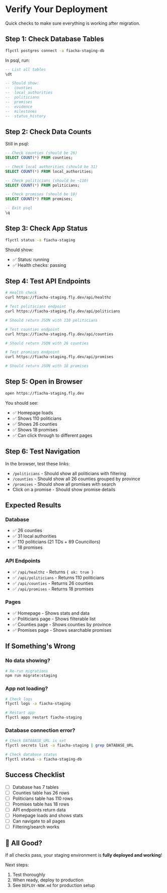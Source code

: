 # Verify Your Deployment

Quick checks to make sure everything is working after migration.

## Step 1: Check Database Tables

```bash
flyctl postgres connect -a fiacha-staging-db
```

In psql, run:

```sql
-- List all tables
\dt

-- Should show:
--  counties
--  local_authorities
--  politicians
--  promises
--  evidence
--  milestones
--  status_history
```

## Step 2: Check Data Counts

Still in psql:

```sql
-- Check counties (should be 26)
SELECT COUNT(*) FROM counties;

-- Check local authorities (should be 31)
SELECT COUNT(*) FROM local_authorities;

-- Check politicians (should be ~110)
SELECT COUNT(*) FROM politicians;

-- Check promises (should be 18)
SELECT COUNT(*) FROM promises;

-- Exit psql
\q
```

## Step 3: Check App Status

```bash
flyctl status -a fiacha-staging
```

Should show:
- ✅ Status: running
- ✅ Health checks: passing

## Step 4: Test API Endpoints

```bash
# Health check
curl https://fiacha-staging.fly.dev/api/healthz

# Test politicians endpoint
curl https://fiacha-staging.fly.dev/api/politicians

# Should return JSON with 110 politicians

# Test counties endpoint
curl https://fiacha-staging.fly.dev/api/counties

# Should return JSON with 26 counties

# Test promises endpoint
curl https://fiacha-staging.fly.dev/api/promises

# Should return JSON with 18 promises
```

## Step 5: Open in Browser

```bash
open https://fiacha-staging.fly.dev
```

You should see:
- ✅ Homepage loads
- ✅ Shows 110 politicians
- ✅ Shows 26 counties
- ✅ Shows 18 promises
- ✅ Can click through to different pages

## Step 6: Test Navigation

In the browser, test these links:
- `/politicians` - Should show all politicians with filtering
- `/counties` - Should show all 26 counties grouped by province
- `/promises` - Should show all promises with search
- Click on a promise - Should show promise details

## Expected Results

### Database
- ✅ 26 counties
- ✅ 31 local authorities
- ✅ 110 politicians (21 TDs + 89 Councillors)
- ✅ 18 promises

### API Endpoints
- ✅ `/api/healthz` - Returns `{ ok: true }`
- ✅ `/api/politicians` - Returns 110 politicians
- ✅ `/api/counties` - Returns 26 counties
- ✅ `/api/promises` - Returns 18 promises

### Pages
- ✅ Homepage - Shows stats and data
- ✅ Politicians page - Shows filterable list
- ✅ Counties page - Shows counties by province
- ✅ Promises page - Shows searchable promises

## If Something's Wrong

### No data showing?
```bash
# Re-run migrations
npm run migrate:staging
```

### App not loading?
```bash
# Check logs
flyctl logs -a fiacha-staging

# Restart app
flyctl apps restart fiacha-staging
```

### Database connection error?
```bash
# Check DATABASE_URL is set
flyctl secrets list -a fiacha-staging | grep DATABASE_URL

# Check database status
flyctl status -a fiacha-staging-db
```

## Success Checklist

- [ ] Database has 7 tables
- [ ] Counties table has 26 rows
- [ ] Politicians table has 110 rows
- [ ] Promises table has 18 rows
- [ ] API endpoints return data
- [ ] Homepage loads and shows stats
- [ ] Can navigate to all pages
- [ ] Filtering/search works

## 🎉 All Good?

If all checks pass, your staging environment is **fully deployed and working**!

Next steps:
1. Test thoroughly
2. When ready, deploy to production
3. See `DEPLOY-NOW.md` for production setup
